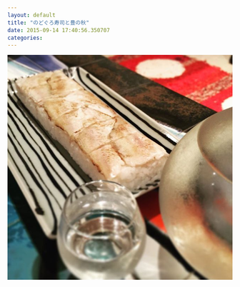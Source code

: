 ```yaml
---
layout: default
title: "のどぐろ寿司と豊の秋"
date: 2015-09-14 17:40:56.350707
categories: 
---
```


![のどぐろ寿司と豊の秋](/assets/images/201508/11363767_122699851409281_450465140_n.jpg)


